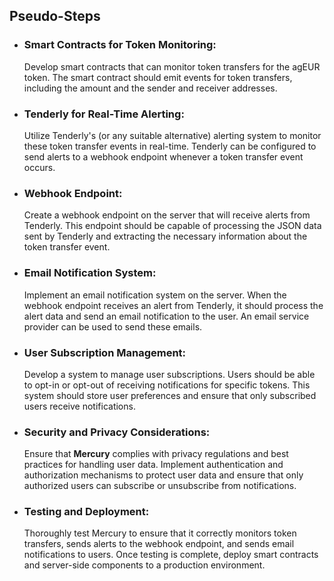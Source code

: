 ## Pseudo-Steps

- ### Smart Contracts for Token Monitoring:

    Develop smart contracts that can monitor token transfers for the agEUR token. The smart contract should emit events for token transfers, including the amount and the sender and receiver addresses.

- ### Tenderly for Real-Time Alerting:

    Utilize Tenderly's (or any suitable alternative) alerting system to monitor these token transfer events in real-time. Tenderly can be configured to send alerts to a webhook endpoint whenever a token transfer event occurs.

- ### Webhook Endpoint:

    Create a webhook endpoint on the server that will receive alerts from Tenderly. This endpoint should be capable of processing the JSON data sent by Tenderly and extracting the necessary information about the token transfer event.

- ### Email Notification System:

    Implement an email notification system on the server. When the webhook endpoint receives an alert from Tenderly, it should process the alert data and send an email notification to the user. An email service provider can be used to send these emails.

- ### User Subscription Management:

    Develop a system to manage user subscriptions. Users should be able to opt-in or opt-out of receiving notifications for specific tokens. This system should store user preferences and ensure that only subscribed users receive notifications.

- ### Security and Privacy Considerations:

    Ensure that **Mercury** complies with privacy regulations and best practices for handling user data. Implement authentication and authorization mechanisms to protect user data and ensure that only authorized users can subscribe or unsubscribe from notifications.

- ### Testing and Deployment:

    Thoroughly test Mercury to ensure that it correctly monitors token transfers, sends alerts to the webhook endpoint, and sends email notifications to users. Once testing is complete, deploy smart contracts and server-side components to a production environment.

